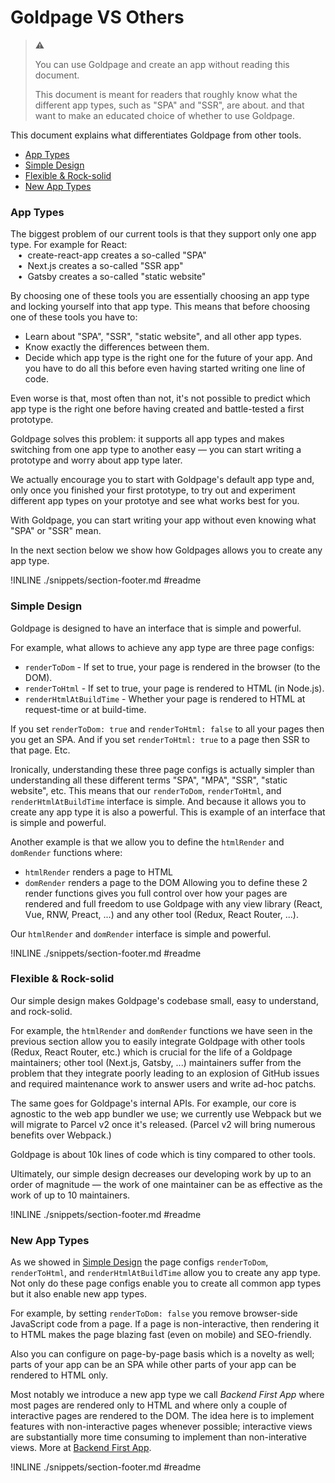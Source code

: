 # Goldpage VS Others

> :warning:
>
> You can use Goldpage and create an app without reading this document.
>
> This document is meant for readers
> that roughly know what the different app types, such as "SPA" and "SSR", are about.
> and that want to make an educated choice of whether to use Goldpage.

This document explains what differentiates Goldpage from other tools.

- [App Types](#app-types)
- [Simple Design](#simple-design)
- [Flexible & Rock-solid](#flexible--rock-solid)
- [New App Types](#new-app-types)

### App Types

The biggest problem of our current tools is that they support only one app type.
For example for React:
<br/> &nbsp;&nbsp;&nbsp;&#8226;&nbsp;
create-react-app creates a so-called "SPA"
<br/> &nbsp;&nbsp;&nbsp;&#8226;&nbsp;
Next.js creates a so-called "SSR app"
<br/> &nbsp;&nbsp;&nbsp;&#8226;&nbsp;
Gatsby creates a so-called "static website"
<br/>

By choosing one of these tools you are essentially choosing an app type and locking yourself into that app type.
This means that before choosing one of these tools you have to:
- Learn about "SPA", "SSR", "static website", and all other app types.
- Know exactly the differences between them.
- Decide which app type is the right one for the future of your app.
And you have to do all this before even having started writing one line of code.

Even worse is that,
most often than not,
it's not possible to predict which app type
is the right one
before having created and battle-tested a first prototype.

Goldpage solves this problem:
it supports all app types and makes switching from one app type to another easy &mdash;
you can start writing a prototype and worry about app type later.

We actually encourage you to start with Goldpage's default app type and,
only once you finished your first prototype,
to try out and experiment different app types on your prototye
and see what works best for you.

With Goldpage,
you can start writing your app without even knowing
what "SPA" or "SSR" mean.

In the next section below we show
how Goldpages allows you to create any app type.

!INLINE ./snippets/section-footer.md #readme



### Simple Design

Goldpage is designed to have an interface that is simple and powerful.

For example,
what allows to achieve any app type are three page configs:
- `renderToDom` - If set to true, your page is rendered in the browser (to the DOM).
- `renderToHtml` - If set to true, your page is rendered to HTML (in Node.js).
- `renderHtmlAtBuildTime` - Whether your page is rendered to HTML at request-time or at build-time.

If you set `renderToDom: true` and `renderToHtml: false` to all your pages then you get an SPA.
And if you set `renderToHtml: true` to a page then SSR to that page. Etc.

Ironically,
understanding these three page configs is actually simpler than understanding all these different terms "SPA", "MPA", "SSR", "static website", etc. This means that our `renderToDom`, `renderToHtml`, and `renderHtmlAtBuildTime` interface is simple. And because it allows you to create any app type it is also a powerful. This is example of an interface that is simple and powerful.

Another example
is that we allow you to define the `htmlRender` and `domRender` functions where:
- `htmlRender` renders a page to HTML
- `domRender` renders a page to the DOM
Allowing you to define these 2 render functions gives you full control over how your pages are rendered
and full freedom to use Goldpage with any view library
(React, Vue, RNW, Preact, ...) and any other tool
(Redux, React Router, ...).

Our `htmlRender` and `domRender` interface is simple and powerful.

!INLINE ./snippets/section-footer.md #readme



### Flexible & Rock-solid

Our simple design makes
Goldpage's codebase small, easy to understand, and rock-solid.

For example,
the `htmlRender` and `domRender` functions we have seen in the previous section
allow you to easily integrate Goldpage with other tools (Redux, React Router, etc.) which
is crucial for the life of a Goldpage maintainers;
other tool (Next.js, Gatsby, ...) maintainers suffer from the problem that they integrate poorly leading to an explosion of GitHub issues and required maintenance work to answer users and write ad-hoc patchs.

The same goes for Goldpage's internal APIs.
For example, our core is agnostic to the web app bundler we use;
we currently use Webpack but we will migrate to Parcel v2 once it's released.
(Parcel v2 will bring numerous benefits over Webpack.)

Goldpage is about 10k lines of code
which is tiny compared to other tools.

Ultimately, our simple design decreases our developing work by up to an order of magnitude &mdash;
the work of one maintainer can be as effective as the work of up to 10 maintainers.

!INLINE ./snippets/section-footer.md #readme



### New App Types

As we showed in
[Simple Design](#simple-design)
the page configs `renderToDom`, `renderToHtml`, and `renderHtmlAtBuildTime`
allow you to create any app type.
Not only do these page configs enable you to create all common app types but it also enable new app types.

For example,
by setting `renderToDom: false` you remove browser-side JavaScript code from a page.
If a page is non-interactive, then
rendering it to HTML makes the page blazing fast (even on mobile) and SEO-friendly.

Also you can configure on page-by-page basis which is a novelty as well;
parts of your app can be an SPA while other parts of your app can be rendered to HTML only.

Most notably we introduce a new app type we call *Backend First App* where
most pages are rendered only to HTML and where only a couple of interactive pages are rendered to the DOM.
The idea here is to implement features with non-interactive pages whenever possible;
interactive views are substantially more time consuming to implement than non-interative views.
More at [Backend First App](/docs/bfa.md).

!INLINE ./snippets/section-footer.md #readme



